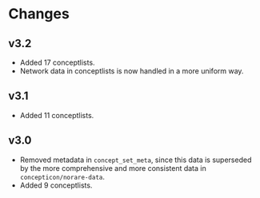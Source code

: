 # Changes

## v3.2

- Added 17 conceptlists.
- Network data in conceptlists is now handled in a more uniform way.


## v3.1

- Added 11 conceptlists.


## v3.0

- Removed metadata in `concept_set_meta`, since this data is superseded by the more comprehensive and
  more consistent data in `concepticon/norare-data`.
- Added 9 conceptlists.
